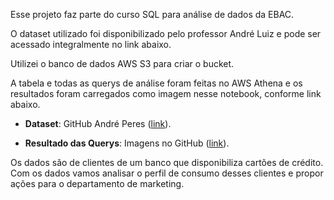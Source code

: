 Esse projeto faz parte do curso SQL para análise de dados da EBAC. 

O dataset utilizado foi disponibilizado pelo professor André Luiz e pode ser acessado integralmente no link abaixo.

Utilizei o banco de dados AWS S3 para criar o bucket.

A tabela e todas as querys de análise foram feitas no AWS Athena e os resultados foram carregados como imagem nesse notebook, conforme link abaixo.

 - **Dataset**: GitHub André Peres ([link](https://github.com/andre-marcos-perez/ebac-course-utils/tree/main/dataset)).

  - **Resultado das Querys**: Imagens no GitHub ([link](https://github.com/joaolucascv/sqlebac-img.git)).


Os dados são de clientes de um banco que disponibiliza cartões de crédito. Com os dados vamos analisar o perfil de consumo desses clientes e propor ações para o departamento de marketing.
